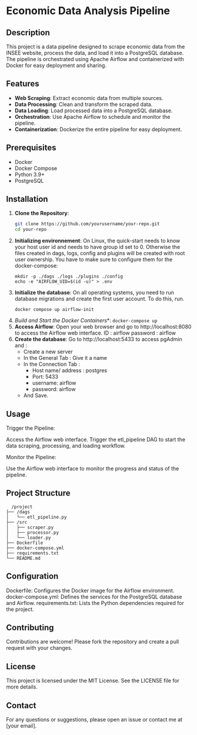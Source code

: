 # Economic Data Analysis Pipeline

## Description

This project is a data pipeline designed to scrape economic data from the INSEE website, process the data, and load it into a PostgreSQL database. The pipeline is orchestrated using Apache Airflow and containerized with Docker for easy deployment and sharing.

## Features

- **Web Scraping**: Extract economic data from multiple sources.
- **Data Processing**: Clean and transform the scraped data.
- **Data Loading**: Load processed data into a PostgreSQL database.
- **Orchestration**: Use Apache Airflow to schedule and monitor the pipeline.
- **Containerization**: Dockerize the entire pipeline for easy deployment.

## Prerequisites

- Docker
- Docker Compose
- Python 3.9+
- PostgreSQL

## Installation

1. **Clone the Repository**:
   ```sh
   git clone https://github.com/yourusername/your-repo.git
   cd your-repo
2. **Initializing environnement**:
   On Linux, the quick-start needs to know your host user id and needs to have group id set to 0. Otherwise the files created in dags, logs, config and plugins will be created with root user ownership. You have to make        sure to configure them for the docker-compose:
   ```
   mkdir -p ./dags ./logs ./plugins ./config
   echo -e "AIRFLOW_UID=$(id -u)" > .env
   ```
3. **Initialize the database**:
   On all operating systems, you need to run database migrations and create the first user account. To do this, run.
   ```
   docker compose up airflow-init
   ```
5. *Build and Start the Docker Containers**:
   ```docker-compose up```
6. **Access Airflow**:
   Open your web browser and go to http://localhost:8080 to access the Airflow web interface.
   ID : airflow
   password : airflow
7. **Create the database**:
   Go to http://localhost:5433 to access pgAdmin and :
   - Create a new server
   - In the General Tab : Give it a name
   - In the Connection Tab :
     * Host name/ address : postgres
     * Port: 5433
     * username: airflow
     * password: airflow
   - And Save.
## Usage

  Trigger the Pipeline:
  
  Access the Airflow web interface.
  Trigger the etl_pipeline DAG to start the data scraping, processing, and loading workflow.
  
  Monitor the Pipeline:
  
  Use the Airflow web interface to monitor the progress and status of the pipeline.

## Project Structure
```
  /project
├── /dags
│   └── etl_pipeline.py
├── /src
│   ├── scraper.py
│   ├── processor.py
│   └── loader.py
├── Dockerfile
├── docker-compose.yml
├── requirements.txt
└── README.md
```

## Configuration
Dockerfile: Configures the Docker image for the Airflow environment.
docker-compose.yml: Defines the services for the PostgreSQL database and Airflow.
requirements.txt: Lists the Python dependencies required for the project.
## Contributing
Contributions are welcome! Please fork the repository and create a pull request with your changes.
## License
This project is licensed under the MIT License. See the LICENSE file for more details.
## Contact
For any questions or suggestions, please open an issue or contact me at [your email].
